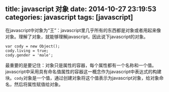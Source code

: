 title: javascript 对象
date: 2014-10-27 23:19:53
categories: javascript
tags: [javascript]
---
在javascript中对象为“王”：javascript里几乎所有的东西都是对象或者用起来像对象。理解了对象，就能够理解javascript，因此说下javascript的对象。

	var cody = new Object();
	cody.living = true;
	cody.gender = 'male';

最重要的是要记住：对象只是属性的容器，每个属性都有一个名称和一个值。javascript中采用具有命名值属性的容器这一概念作为javascript中表达式的构建块。`cody`对象是一个值，通过创建对象将这个值表示为javascript对象，给对象命名，然后将属性赋值给对象。